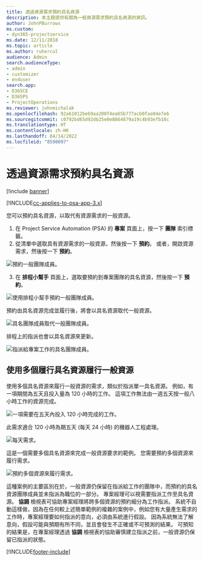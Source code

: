 ```yaml
---
title: 透過資源需求預約具名資源
description: 本主題提供有關為一般資源需求預約具名資源的資訊。
author: JohnPBurrows
ms.custom:
- dyn365-projectservice
ms.date: 12/11/2018
ms.topic: article
ms.author: ruhercul
audience: Admin
search.audienceType:
- admin
- customizer
- enduser
search.app:
- D365CE
- D365PS
- ProjectOperations
ms.reviewer: johnmichalak
ms.openlocfilehash: 92a61012beb9aa200f4ea65b777acb0fae04e7e6
ms.sourcegitcommit: c0792bd65d92db25e0e8864879a19c4b93efb10c
ms.translationtype: HT
ms.contentlocale: zh-HK
ms.lasthandoff: 04/14/2022
ms.locfileid: "8590097"
---
```

# <a name="book-named-resources-from-resource-requirements"></a>透過資源需求預約具名資源

[!include [banner](../includes/psa-now-project-operations.md)]

[!INCLUDE[cc-applies-to-psa-app-3.x](../includes/cc-applies-to-psa-app-3x.md)]

您可以預約具名資源，以取代有資源需求的一般資源。

1. 在 Project Service Automation (PSA) 的 **專案** 頁面上，按一下 **團隊** 索引標籤。
2. 從清單中選取具有資源需求的一般資源，然後按一下 **預約**。 或者，開啟資源需求，然後按一下 **預約**。


![預約一般團隊成員。](media/RM-how-to-14.png)


3. 在 **排程小幫手** 頁面上，選取要預約到專案團隊的具名資源，然後按一下 **預約**。

![使用排程小幫手預約一般團隊成員。](media/RM-how-to-15.png)

預約由具名資源完成並履行後，將會以具名資源取代一般資源。

![具名團隊成員取代一般團隊成員。](media/RM-how-to-16.png)

排程上的指派也會以具名資源來更新。

![指派給專案工作的具名團隊成員。](media/RM-how-to-17.png)

## <a name="fulfill-a-generic-resource-with-multiple-named-resources"></a>使用多個履行具名資源履行一般資源
使用多個具名資源來履行一般資源的需求，類似於指派單一具名資源。 例如，有一項期間為五天且投入量為 120 小時的工作。 這項工作無法由一週五天按一般八小時工作的資源完成。 

![一項需要在五天內投入 120 小時完成的工作。](media/RM-how-to-21.png)

此需求適合 120 小時為期五天 (每天 24 小時) 的機器人工程處理。

![每天需求。](media/RM-how-to-22.png)

這是一個需要多個具名資源來完成一般資源要求的範例。 您需要預約多個資源來履行需求。

![預約多個資源來履行需求。](media/RM-how-to-23.png)

這種案例的主要區別在於，一般資源仍保留在指派給工作的團隊中，而預約的具名資源團隊成員並未指派為職位的一部分。 專案經理可以視需要指派工作至具名資源。 **協調** 檢視表可協助專案經理將跨多個資源的預約細分為工作指派。 系統不自動這樣做，因為在任何較上述簡單範例的複雜的案例中，例如您有大量產生需求的工作時，專案經理要如何指派的意向，必須由系統進行假設。 因為系統無法了解意向，假設可能與預期有所不同，並且會發生不正確或不可預測的結果。 可預知的結果是，在專案經理透過 **協調** 檢視表的協助審慎建立指派之前，一般資源仍保留已指派的狀態。




[!INCLUDE[footer-include](../includes/footer-banner.md)]
